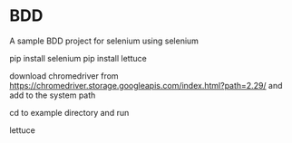 # BDD
A sample BDD project for selenium using selenium

pip install selenium
pip install lettuce

download chromedriver from https://chromedriver.storage.googleapis.com/index.html?path=2.29/ and add to the system path

cd to example directory and  run

lettuce
